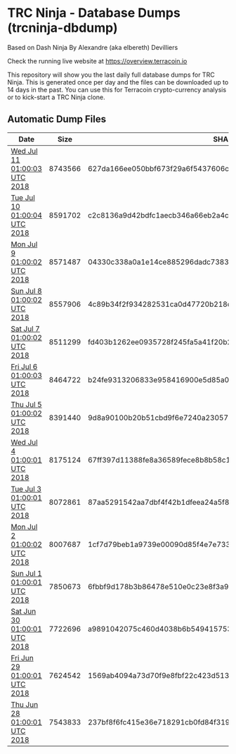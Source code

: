 # TRC Ninja - Database Dumps (trcninja-dbdump)
Based on Dash Ninja By Alexandre (aka elbereth) Devilliers

Check the running live website at https://overview.terracoin.io

This repository will show you the last daily full database dumps for TRC Ninja. This is generated once per day and the files can be downloaded up to 14 days in the past.
You can use this for Terracoin crypto-currency analysis or to kick-start a TRC Ninja clone.


## Automatic Dump Files
| Date | Size | SHA256 |
|--|--|--|
| [Wed Jul 11 01:00:03 UTC 2018](https://transfer.sh/Hk4T2/trcninja-dbdump-20180711010002.tar.bz2) | 8743566 | 627da166ee050bbf673f29a6f5437606cd701f5a232e8b3ce4dc79eb38899737 | 
| [Tue Jul 10 01:00:04 UTC 2018](https://transfer.sh/wm7Bw/trcninja-dbdump-20180710010003.tar.bz2) | 8591702 | c2c8136a9d42bdfc1aecb346a66eb2a4c84545dffcb7112227329ffb3edddf6a | 
| [Mon Jul  9 01:00:02 UTC 2018](https://transfer.sh/O4W40/trcninja-dbdump-20180709010002.tar.bz2) | 8571487 | 04330c338a0a1e14ce885296dadc73831dd60ce289235e6f8dddb5ebe94aa058 | 
| [Sun Jul  8 01:00:02 UTC 2018](https://transfer.sh/jQOBs/trcninja-dbdump-20180708010002.tar.bz2) | 8557906 | 4c89b34f2f934282531ca0d47720b218d623a5658aff229a75864bdb70c878bb | 
| [Sat Jul  7 01:00:02 UTC 2018](https://transfer.sh/5G5Mw/trcninja-dbdump-20180707010002.tar.bz2) | 8511299 | fd403b1262ee0935728f245fa5a41f20b28cb5cbfebc609848db4e00d61d1416 | 
| [Fri Jul  6 01:00:03 UTC 2018](https://transfer.sh/12HUKj/trcninja-dbdump-20180706010003.tar.bz2) | 8464722 | b24fe9313206833e958416900e5d85a07c6e1d63811bfd47bd19c7c6bffcd34c | 
| [Thu Jul  5 01:00:02 UTC 2018](https://transfer.sh/ihvlP/trcninja-dbdump-20180705010001.tar.bz2) | 8391440 | 9d8a90100b20b51cbd9f6e7240a23057b775149913c3d4cfd5aae3e14a4134f2 | 
| [Wed Jul  4 01:00:01 UTC 2018](https://transfer.sh/pLM02/trcninja-dbdump-20180704010001.tar.bz2) | 8175124 | 67ff397d11388fe8a36589fece8b8b58c1c1773a3800c7f0856086c5c8eda2f1 | 
| [Tue Jul  3 01:00:01 UTC 2018](https://transfer.sh/138Xqy/trcninja-dbdump-20180703010001.tar.bz2) | 8072861 | 87aa5291542aa7dbf4f42b1dfeea24a5f8dfd6ba50853c2a0f6439c43721b42e | 
| [Mon Jul  2 01:00:02 UTC 2018](https://transfer.sh/13U17L/trcninja-dbdump-20180702010002.tar.bz2) | 8007687 | 1cf7d79beb1a9739e00090d85f4e7e73363cc4f5bf6fb40d98e74876a5eb5125 | 
| [Sun Jul  1 01:00:01 UTC 2018](https://transfer.sh/gABrI/trcninja-dbdump-20180701010001.tar.bz2) | 7850673 | 6fbbf9d178b3b86478e510e0c23e8f3a9b212c4546b5a66b21bf3a75e7e1aa27 | 
| [Sat Jun 30 01:00:01 UTC 2018](https://transfer.sh/hYxYk/trcninja-dbdump-20180630010001.tar.bz2) | 7722696 | a9891042075c460d4038b6b549415753cce861e79cd39ffe6fda3d2a68991c64 | 
| [Fri Jun 29 01:00:01 UTC 2018](https://transfer.sh/dWsHW/trcninja-dbdump-20180629010001.tar.bz2) | 7624542 | 1569ab4094a73d70f9e8fbf22c423d513045ae28667ea88c672068dc4b12cd59 | 
| [Thu Jun 28 01:00:01 UTC 2018](https://transfer.sh/cfoAy/trcninja-dbdump-20180628010001.tar.bz2) | 7543833 | 237bf8f6fc415e36e718291cb0fd84f319a3af88bf131dfc06f1ca9995403171 | 
